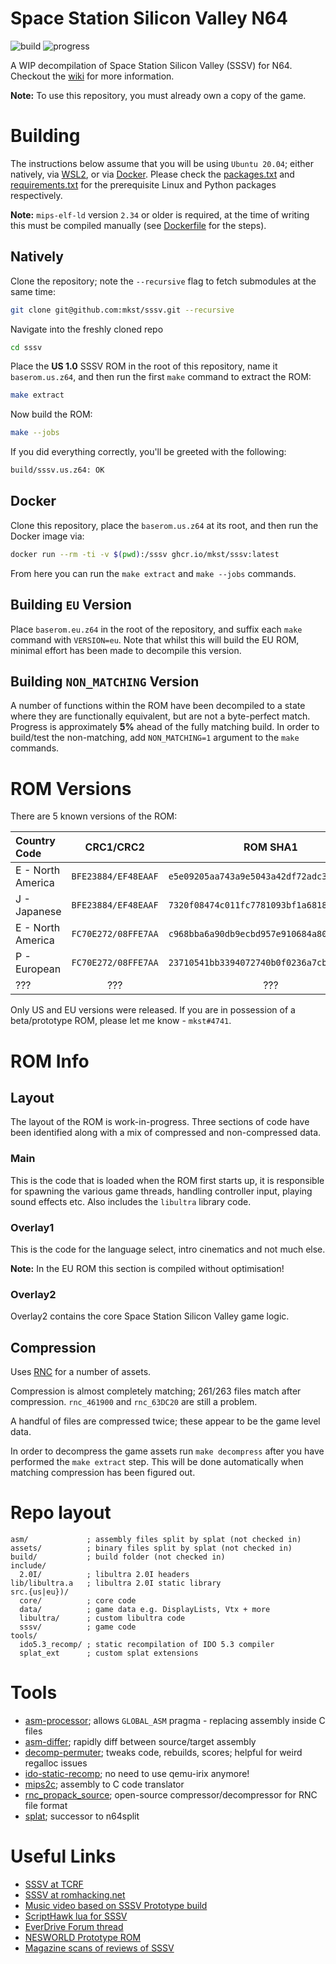 # Space Station Silicon Valley N64

![build](https://github.com/mkst/sssv/workflows/build/badge.svg)
![progress](https://img.shields.io/badge/dynamic/json?url=https%3A//sssv.deco.mp/latest.json&color=critical&label=progress&query=$.progress[?(@.version=='us')].sections[?(@.section=='all')].percent&suffix=%&link=https%3A//sssv.deco.mp&logo=github&logoColor=959da5&labelColor=353c43)

A WIP decompilation of Space Station Silicon Valley (SSSV) for N64.
Checkout the [wiki](https://github.com/mkst/sssv/wiki) for more information.

**Note:** To use this repository, you must already own a copy of the game.

# Building

The instructions below assume that you will be using `Ubuntu 20.04`; either natively, via [WSL2](https://docs.microsoft.com/en-us/windows/wsl/install-win10), or via [Docker](https://docs.docker.com/get-docker/).
Please check the [packages.txt](packages.txt) and [requirements.txt](requirements.txt) for the  prerequisite Linux and Python packages respectively.

**Note:** `mips-elf-ld` version `2.34` or older is required, at the time of writing this must be compiled manually (see [Dockerfile](Dockerfile) for the steps).

## Natively

Clone the repository; note the `--recursive` flag to fetch submodules at the same time:

```sh
git clone git@github.com:mkst/sssv.git --recursive
```

Navigate into the freshly cloned repo

```sh
cd sssv
```

Place the **US 1.0** SSSV ROM in the root of this repository, name it `baserom.us.z64`, and then run the first `make` command to extract the ROM:

```sh
make extract
```

Now build the ROM:

```sh
make --jobs
```

If you did everything correctly, you'll be greeted with the following:

```sh
build/sssv.us.z64: OK
```

## Docker

Clone this repository, place the `baserom.us.z64` at its root, and then run the Docker image via:

```sh
docker run --rm -ti -v $(pwd):/sssv ghcr.io/mkst/sssv:latest
```

From here you can run the `make extract` and `make --jobs` commands.

## Building `EU` Version

Place `baserom.eu.z64` in the root of the repository, and suffix each `make` command with `VERSION=eu`. Note that whilst this will build the EU ROM, minimal effort has been made to decompile this version.

## Building `NON_MATCHING` Version

A number of functions within the ROM have been decompiled to a state where they are functionally equivalent, but are not a byte-perfect match. Progress is approximately **5%** ahead of the fully matching build. In order to build/test the non-matching, add `NON_MATCHING=1` argument to the `make` commands.

# ROM Versions

There are 5 known versions of the ROM:

| Country Code      | CRC1/CRC2           | ROM SHA1                                   | Notes           | Version |
|:------------------|:-------------------:|:------------------------------------------:|:----------------|:-------:|
| E - North America | `BFE23884/EF48EAAF` | `e5e09205aa743a9e5043a42df72adc379c746b0b` | US 1.0          | `1.37`  |
| J - Japanese      | `BFE23884/EF48EAAF` | `7320f08474c011fc7781093bf1a6818c37ce51e2` | JP (Unreleased) | `1.37`  |
| E - North America | `FC70E272/08FFE7AA` | `c968bba6a90db9ecbd957e910684a80726b0497d` | US 1.1          | `1.37`  |
| P - European      | `FC70E272/08FFE7AA` | `23710541bb3394072740b0f0236a7cb1a7d41531` | EU              | `1.37`  |
| ???               | ???                 | ???                                        | [NES World](http://www.nesworld.com/prototype-details.php?system=n64&data=124) | `1.26B` |

Only US and EU versions were released. If you are in possession of a beta/prototype ROM, please let me know - `mkst#4741`.

# ROM Info

## Layout

The layout of the ROM is work-in-progress. Three sections of code have been identified along with a mix of compressed and non-compressed data.

### Main

This is the code that is loaded when the ROM first starts up, it is responsible for spawning the various game threads, handling controller input, playing sound effects etc. Also includes the `libultra` library code.

### Overlay1

This is the code for the language select, intro cinematics and not much else.

**Note:** In the EU ROM this section is compiled without optimisation!

### Overlay2

Overlay2 contains the core Space Station Silicon Valley game logic.

## Compression

Uses [RNC](https://segaretro.org/Rob_Northen_compression) for a number of assets.

Compression is almost completely matching; 261/263 files match after compression. `rnc_461900` and `rnc_63DC20` are still a problem.

A handful of files are compressed twice; these appear to be the game level data.

In order to decompress the game assets run `make decompress` after you have performed the `make extract` step. This will be done automatically when matching compression has been figured out.

# Repo layout

```
asm/             ; assembly files split by splat (not checked in)
assets/          ; binary files split by splat (not checked in)
build/           ; build folder (not checked in)
include/
  2.0I/          ; libultra 2.0I headers
lib/libultra.a   ; libultra 2.0I static library
src.{us|eu})/
  core/          ; core code
  data/          ; game data e.g. DisplayLists, Vtx + more
  libultra/      ; custom libultra code
  sssv/          ; game code
tools/
  ido5.3_recomp/ ; static recompilation of IDO 5.3 compiler
  splat_ext      ; custom splat extensions
```

# Tools

 - [asm-processor](https://github.com/simonlindholm/asm-processor); allows `GLOBAL_ASM` pragma - replacing assembly inside C files
 - [asm-differ](https://github.com/simonlindholm/asm-differ); rapidly diff between source/target assembly
 - [decomp-permuter](https://github.com/simonlindholm/decomp-permuter); tweaks code, rebuilds, scores; helpful for weird regalloc issues
 - [ido-static-recomp](https://github.com/Emill/ido-static-recomp); no need to use qemu-irix anymore!
 - [mips2c](https://github.com/matt-kempster/mips_to_c); assembly to C code translator
 - [rnc_propack_source](https://github.com/lab313ru/rnc_propack_source); open-source compressor/decompressor for RNC file format
 - [splat](https://github.com/ethteck/splat); successor to n64split

# Useful Links
 - [SSSV at TCRF](https://tcrf.net/Space_Station_Silicon_Valley_(Nintendo_64))
 - [SSSV at romhacking.net](http://datacrystal.romhacking.net/wiki/Space_Station_Silicon_Valley_(Nintendo_64))
 - [Music video based on SSSV Prototype build](https://www.youtube.com/watch?v=IAJ4OT6-5GU)
 - [ScriptHawk lua for SSSV](https://github.com/Isotarge/ScriptHawk/blob/master/games/sssv.lua)
 - [EverDrive Forum thread](https://krikzz.com/forum/index.php?topic=6946.0)
 - [NESWORLD Prototype ROM](http://nesworld.com/prototype-details.php?system=n64&data=124)
 - [Magazine scans of reviews of SSSV](https://www.nintendo64ever.com/Tests-Nintendo-64-Game,321,Space-Station-Silicon-Valley,1.html)
